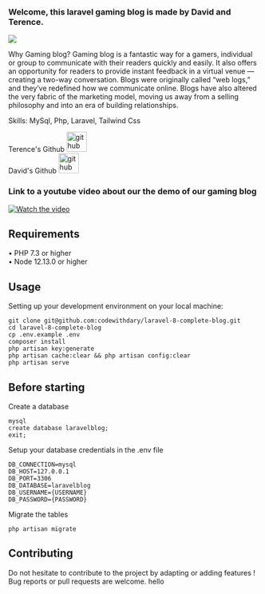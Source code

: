 ### Welcome, this laravel gaming blog is made by David and Terence.
![](https://img.freepik.com/free-vector/simple-unique-gaming-banner-template_92741-92.jpg?w=2000)

Why Gaming blog? Gaming blog is a fantastic way for a gamers, individual or group to communicate with their readers quickly and easily. It also offers an opportunity for readers to provide instant feedback in a virtual venue — creating a two-way conversation.
Blogs were originally called “web logs,” and they’ve redefined how we communicate online. Blogs have also altered the very fabric of the marketing model, moving us away from a selling philosophy and into an era of building relationships.

Skills: MySql, Php, Laravel, Tailwind Css


Terence's Github
[<img src='https://cdn.jsdelivr.net/npm/simple-icons@3.0.1/icons/github.svg' alt='github' height='40'>](https://github.com/davidDkit )  
David's Github
[<img src='https://cdn.jsdelivr.net/npm/simple-icons@3.0.1/icons/github.svg' alt='github' height='40'>](https://github.com/terenceyong)  

### Link to a youtube video about our the demo of our gaming blog
[![Watch the video](https://miro.medium.com/max/1400/1*gkc2iPNeEX_h1V4YmXbV1g.jpeg)](https://www.youtube.com/watch?v=gumL5fXVwAU)

## Requirements
•	PHP 7.3 or higher <br>
•	Node 12.13.0 or higher <br>

## Usage <br>
Setting up your development environment on your local machine: <br>
```
git clone git@github.com:codewithdary/laravel-8-complete-blog.git
cd laravel-8-complete-blog
cp .env.example .env
composer install
php artisan key:generate
php artisan cache:clear && php artisan config:clear
php artisan serve
```

## Before starting <br>
Create a database <br>
```
mysql
create database laravelblog;
exit;
```

Setup your database credentials in the .env file <br>
```
DB_CONNECTION=mysql
DB_HOST=127.0.0.1
DB_PORT=3306
DB_DATABASE=laravelblog
DB_USERNAME={USERNAME}
DB_PASSWORD={PASSWORD}
```

Migrate the tables
```
php artisan migrate
```

## Contributing
Do not hesitate to contribute to the project by adapting or adding features ! Bug reports or pull requests are welcome.
hello
